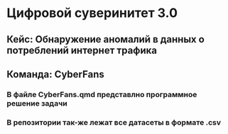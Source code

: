 # Цифровой суверинитет 3.0
## Кейс: Обнаружение аномалий в данных о потреблений интернет трафика
## Команда: CyberFans

### В файле CyberFans.qmd представлно программное решение задачи
### В репозитории так-же лежат все датасеты в формате .csv
